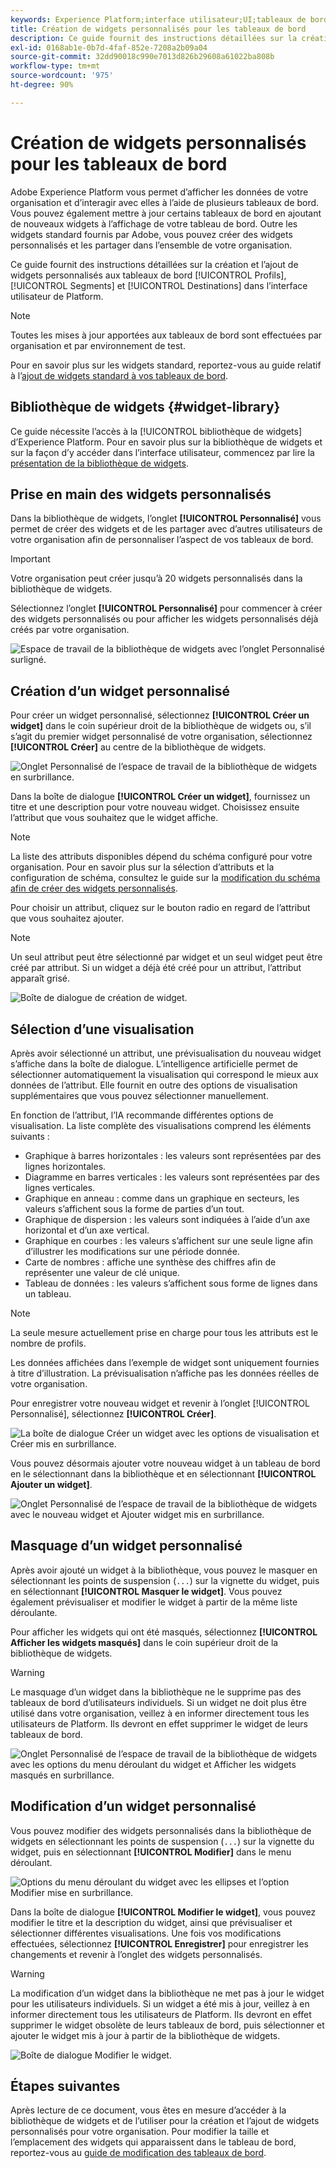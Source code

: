 ```yaml
---
keywords: Experience Platform;interface utilisateur;UI;tableaux de bord;profils;segments;destinations;utilisation des licences;widgets;mesures;
title: Création de widgets personnalisés pour les tableaux de bord
description: Ce guide fournit des instructions détaillées sur la création de widgets personnalisés à utiliser dans les tableaux de bord Adobe Experience Platform.
exl-id: 0168ab1e-0b7d-4faf-852e-7208a2b09a04
source-git-commit: 32dd90018c990e7013d826b29608a61022ba808b
workflow-type: tm+mt
source-wordcount: '975'
ht-degree: 90%

---
```


# Création de widgets personnalisés pour les tableaux de bord

Adobe Experience Platform vous permet d’afficher les données de votre organisation et d’interagir avec elles à l’aide de plusieurs tableaux de bord. Vous pouvez également mettre à jour certains tableaux de bord en ajoutant de nouveaux widgets à l’affichage de votre tableau de bord. Outre les widgets standard fournis par Adobe, vous pouvez créer des widgets personnalisés et les partager dans l’ensemble de votre organisation.

Ce guide fournit des instructions détaillées sur la création et l’ajout de widgets personnalisés aux tableaux de bord [!UICONTROL Profils], [!UICONTROL Segments] et [!UICONTROL Destinations] dans l’interface utilisateur de Platform.

>[!NOTE]
>
>Toutes les mises à jour apportées aux tableaux de bord sont effectuées par organisation et par environnement de test.

Pour en savoir plus sur les widgets standard, reportez-vous au guide relatif à l’[ajout de widgets standard à vos tableaux de bord](standard-widgets.md).

## Bibliothèque de widgets {#widget-library}

Ce guide nécessite l’accès à la [!UICONTROL bibliothèque de widgets] d’Experience Platform. Pour en savoir plus sur la bibliothèque de widgets et sur la façon d’y accéder dans l’interface utilisateur, commencez par lire la [présentation de la bibliothèque de widgets](widget-library.md).

## Prise en main des widgets personnalisés

Dans la bibliothèque de widgets, l’onglet **[!UICONTROL Personnalisé]** vous permet de créer des widgets et de les partager avec d’autres utilisateurs de votre organisation afin de personnaliser l’aspect de vos tableaux de bord.

>[!IMPORTANT]
>
>Votre organisation peut créer jusqu’à 20 widgets personnalisés dans la bibliothèque de widgets.

Sélectionnez l’onglet **[!UICONTROL Personnalisé]** pour commencer à créer des widgets personnalisés ou pour afficher les widgets personnalisés déjà créés par votre organisation.

![Espace de travail de la bibliothèque de widgets avec l’onglet Personnalisé surligné.](../images/customization/custom-widgets.png)

## Création d’un widget personnalisé

Pour créer un widget personnalisé, sélectionnez **[!UICONTROL Créer un widget]** dans le coin supérieur droit de la bibliothèque de widgets ou, s’il s’agit du premier widget personnalisé de votre organisation, sélectionnez **[!UICONTROL Créer]** au centre de la bibliothèque de widgets.

![Onglet Personnalisé de l’espace de travail de la bibliothèque de widgets en surbrillance.](../images/customization/create-widget.png)

Dans la boîte de dialogue **[!UICONTROL Créer un widget]**, fournissez un titre et une description pour votre nouveau widget. Choisissez ensuite l’attribut que vous souhaitez que le widget affiche.

>[!NOTE]
>
>La liste des attributs disponibles dépend du schéma configuré pour votre organisation. Pour en savoir plus sur la sélection d’attributs et la configuration de schéma, consultez le guide sur la [modification du schéma afin de créer des widgets personnalisés](edit-schema.md).

Pour choisir un attribut, cliquez sur le bouton radio en regard de l’attribut que vous souhaitez ajouter.

>[!NOTE]
>
>Un seul attribut peut être sélectionné par widget et un seul widget peut être créé par attribut. Si un widget a déjà été créé pour un attribut, l’attribut apparaît grisé.

![Boîte de dialogue de création de widget.](../images/customization/create-widget-dialog.png)

## Sélection d’une visualisation

Après avoir sélectionné un attribut, une prévisualisation du nouveau widget s’affiche dans la boîte de dialogue. L’intelligence artificielle permet de sélectionner automatiquement la visualisation qui correspond le mieux aux données de l’attribut. Elle fournit en outre des options de visualisation supplémentaires que vous pouvez sélectionner manuellement.

En fonction de l’attribut, l’IA recommande différentes options de visualisation. La liste complète des visualisations comprend les éléments suivants :

* Graphique à barres horizontales : les valeurs sont représentées par des lignes horizontales.
* Diagramme en barres verticales : les valeurs sont représentées par des lignes verticales.
* Graphique en anneau : comme dans un graphique en secteurs, les valeurs s’affichent sous la forme de parties d’un tout.
* Graphique de dispersion : les valeurs sont indiquées à l’aide d’un axe horizontal et d’un axe vertical.
* Graphique en courbes : les valeurs s’affichent sur une seule ligne afin d’illustrer les modifications sur une période donnée.
* Carte de nombres : affiche une synthèse des chiffres afin de représenter une valeur de clé unique.
* Tableau de données : les valeurs s’affichent sous forme de lignes dans un tableau.

>[!NOTE]
>
>La seule mesure actuellement prise en charge pour tous les attributs est le nombre de profils.
>
>Les données affichées dans l’exemple de widget sont uniquement fournies à titre d’illustration. La prévisualisation n’affiche pas les données réelles de votre organisation.

Pour enregistrer votre nouveau widget et revenir à l’onglet [!UICONTROL Personnalisé], sélectionnez **[!UICONTROL Créer]**.

![La boîte de dialogue Créer un widget avec les options de visualisation et Créer mis en surbrillance.](../images/customization/create-widget-select-attribute.png)

Vous pouvez désormais ajouter votre nouveau widget à un tableau de bord en le sélectionnant dans la bibliothèque et en sélectionnant **[!UICONTROL Ajouter un widget]**.

![Onglet Personnalisé de l’espace de travail de la bibliothèque de widgets avec le nouveau widget et Ajouter widget mis en surbrillance.](../images/customization/custom-widgets-new.png)

## Masquage d’un widget personnalisé

Après avoir ajouté un widget à la bibliothèque, vous pouvez le masquer en sélectionnant les points de suspension (`...`) sur la vignette du widget, puis en sélectionnant **[!UICONTROL Masquer le widget]**. Vous pouvez également prévisualiser et modifier le widget à partir de la même liste déroulante.

Pour afficher les widgets qui ont été masqués, sélectionnez **[!UICONTROL Afficher les widgets masqués]** dans le coin supérieur droit de la bibliothèque de widgets.

>[!WARNING]
>
>Le masquage d’un widget dans la bibliothèque ne le supprime pas des tableaux de bord d’utilisateurs individuels. Si un widget ne doit plus être utilisé dans votre organisation, veillez à en informer directement tous les utilisateurs de Platform. Ils devront en effet supprimer le widget de leurs tableaux de bord.

![Onglet Personnalisé de l’espace de travail de la bibliothèque de widgets avec les options du menu déroulant du widget et Afficher les widgets masqués en surbrillance.](../images/customization/hide-widget.png)

## Modification d’un widget personnalisé

Vous pouvez modifier des widgets personnalisés dans la bibliothèque de widgets en sélectionnant les points de suspension (`...`) sur la vignette du widget, puis en sélectionnant **[!UICONTROL Modifier]** dans le menu déroulant.

![Options du menu déroulant du widget avec les ellipses et l’option Modifier mise en surbrillance.](../images/customization/custom-widget-edit.png)

Dans la boîte de dialogue **[!UICONTROL Modifier le widget]**, vous pouvez modifier le titre et la description du widget, ainsi que prévisualiser et sélectionner différentes visualisations. Une fois vos modifications effectuées, sélectionnez **[!UICONTROL Enregistrer]** pour enregistrer les changements et revenir à l’onglet des widgets personnalisés.

>[!WARNING]
>
>La modification d’un widget dans la bibliothèque ne met pas à jour le widget pour les utilisateurs individuels. Si un widget a été mis à jour, veillez à en informer directement tous les utilisateurs de Platform. Ils devront en effet supprimer le widget obsolète de leurs tableaux de bord, puis sélectionner et ajouter le widget mis à jour à partir de la bibliothèque de widgets.

![Boîte de dialogue Modifier le widget.](../images/customization/edit-widget.png)

## Étapes suivantes

Après lecture de ce document, vous êtes en mesure d’accéder à la bibliothèque de widgets et de l’utiliser pour la création et l’ajout de widgets personnalisés pour votre organisation. Pour modifier la taille et l’emplacement des widgets qui apparaissent dans le tableau de bord, reportez-vous au [guide de modification des tableaux de bord](modify.md).
